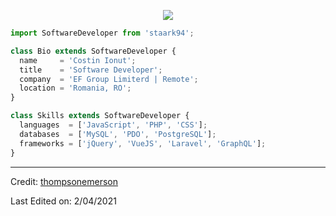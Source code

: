 <p align="center">
  <img src="https://github.com/thompsonemerson/thompsonemerson/raw/master/cover-thompson.png" />
</p>

```js
import SoftwareDeveloper from 'staark94';

class Bio extends SoftwareDeveloper {
  name     = 'Costin Ionut';
  title    = 'Software Developer';
  company  = 'EF Group Limiterd | Remote';
  location = 'Romania, RO';
}

class Skills extends SoftwareDeveloper {
  languages  = ['JavaScript', 'PHP', 'CSS'];
  databases  = ['MySQL', 'PDO', 'PostgreSQL'];
  frameworks = ['jQuery', 'VueJS', 'Laravel', 'GraphQL'];
}
```
----
Credit: [thompsonemerson](https://github.com/staark94)

Last Edited on: 2/04/2021
